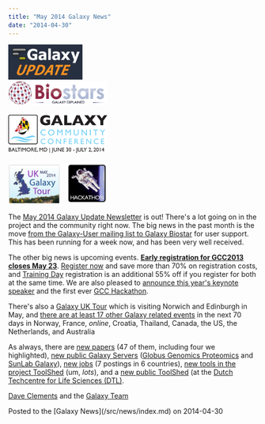 ```yaml
---
title: "May 2014 Galaxy News"
date: "2014-04-30"
---
```


<div class='left'>
<a href='/src/galaxy-updates/2014-05/index.md'><img src="/src/images/logos/GalaxyUpdate200.png" alt="Galaxy Updates" width=150 /></a></div>
<div class='right'>
<a href='/src/galaxy-updates/2014-05/index.md#galaxy-biostar'><img src="/src/images/logos/GalaxyBiostar.png" alt="Galaxy Biostar" width="200" /></a><br /><br />
<a href='/src/galaxy-updates/2014-05/index.md#early-registration-closes-may-23'><img src="/src/images/logos/GCC2014LogoWide200.png" alt="GCC2014: June 30 - July 2" width="200" /></a><br /><br />
<a href='/src/galaxy-updates/2014-05/index.md#uk-may-2014-galaxy-tour'><img src="/src/images/logos/UKMay2014Tour.png" alt="UK May 2014 Galaxy Tour" width="105px" /></a> &nbsp;
<a href='/src/galaxy-updates/2014-05/index.md#galaxy-hackathon-at-gcc2014'><img src="/src/images/logos/GCC2014HackLogoSquare.png" alt="GCC2014 Hackathon" width="84" /></a> 
</div>

The [May 2014 Galaxy Update Newsletter](/src/galaxy-updates/2014-05/index.md) is out!  There's a lot going on in the project and the community right now.  The big news in the past month is the move [from the Galaxy-User mailing list to Galaxy Biostar](/src/galaxy-updates/2014-05/index.md#galaxy-biostar) for user support.  This has been running for a week now, and has been very well received.  

The other big news is upcoming events.  **[Early registration for GCC2013 closes May 23](/src/galaxy-updates/2014-05/index.md#gcc2014-june-30---july-2-baltimore)**.  [Register now](/src/events/gcc2014/register/index.md) and save more than 70% on registration costs, and [Training Day](/src/events/gcc2014/training-day/index.md) registration is an additional 55% off if you register for both at the same time.  We are also pleased to [announce this year's keynote speaker](/src/galaxy-updates/2014-05/index.md#keynote-speaker-steven-salzberg) and the first ever [GCC Hackathon](/src/galaxy-updates/2014-05/index.md#galaxy-hackathon-at-gcc2014).  

There's also a [Galaxy UK Tour](/src/galaxy-updates/2014-05/index.md#uk-may-2014-galaxy-tour) which is visiting Norwich and Edinburgh in May, and [there are at least 17 other Galaxy related events](/src/galaxy-updates/2014-05/index.md#other-events) in the next 70 days in Norway, France, *online*, Croatia, Thailand, Canada, the US, the Netherlands, and Australia

As always, there are [new papers](/src/galaxy-updates/2014-05/index.md#new-papers) (47 of them, including four we highlighted), [new public Galaxy Servers](/src/galaxy-updates/2014-05/index.md#new-public-servers) ([Globus Genomics Proteomics](/src/galaxy-updates/2014-05/index.md#globus-genomics-proteomics) and [SunLab Galaxy](/src/galaxy-updates/2014-05/index.md#sunlab)), [new jobs](/src/galaxy-updates/2014-05/index.md#whos-hiring) (7 postings in 6 countries), [new tools in the project ToolShed](/src/galaxy-updates/2014-05/index.md#galaxy_project_toolshed_new_repositories) (um, *lots*), and a [new public ToolShed](/src/galaxy-updates/2014-05/index.md#new-public-toolsheds) (at the [Dutch Techcentre for Life Sciences (DTL)](http://www.dtls.nl/dtl/).

[Dave Clements](/src/people/dave-clements/index.md) and the [Galaxy Team](/src/galaxy-team/index.md)

<div class='newsItemFooter'>Posted to the [Galaxy News](/src/news/index.md) on 2014-04-30</div>

